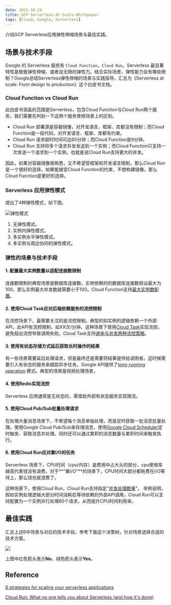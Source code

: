 ```yaml
---
date: 2021-10-24
title: GCP-Serverless-At-Scale-Whitepaper
tags: [Cloud, Google, Serverless]
---
```


介绍GCP Serverless应用弹性伸缩场景与最佳实践。

## 场景与技术手段

Google 的 Serverless 服务有 ```Cloud Function```，```Cloud Run```。Serverless 最显著特性是极致弹性伸缩、或者说无限的弹性力。结合实际场景，弹性能力会有哪些限制？Google总结Serverless弹性伸缩的场景与实践指导，汇总为《Serverless at scale: From design to production》这个白皮书文档。

### Cloud Function vs Cloud Run

此白皮书涵盖的范围是Serverless，包含Cloud Function与Cloud Run两个服务，我们需要先判别一下这两个服务使用场景上的区别。

- Cloud Run 部署源是容器镜像，对开发语言、框架、库都没有限制；而Cloud Function是一段代码，对开发语言、框架、库都有约束。
- Cloud Run 请求超时时间可达60分钟；而Cloud Function是9分钟。
- Cloud Run 支持将多个请求并发发送到一个实例；而Cloud Function只支持一次发送一个请求到一个实例。也就是说Cloud Run支持更大的并发。

因此，如果对容器镜像很熟悉，又不希望受框架和开发语言限制，那么Cloud Run是一个很好的选择。如果能接受Cloud Function的约束，不想构建镜像，那么Cloud Function是更好的选择。

### Serverless 应用弹性模式

提出了4种弹性模式，如下图。

![弹性模式](/images/gcp/GCP_Serverless_Scale.max-700x700.png)

1. 无弹性模式。
2. 实例内弹性模式。
3. 多实例水平弹性模式。
4. 多实例与周边协同的弹性模式。

### 弹性的场景与技术手段

#### 1. 配置最大实例数量以适配连接数限制

连接数限制的典型场景是数据库连接数，实例依赖的的数据库连接数假设最大为100，那么实例最大并发数就需要小于100。Cloud Function支持[最大实例数配置](https://cloud.google.com/functions/docs/max-instances)。

#### 2. 使用Cloud Task应对后端依赖服务的流控限制

在流控场景下，最需要关注的是流控限制。典型的如实例的逻辑依赖一个外部API，此API有流控限制，如XX次/分钟。这种场景下使用[Cloud Task](https://cloud.google.com/tasks/docs/dual-overview)实现流控，避免超出流控导致调用失败。Cloud Task支持[速率与并发两种流控策略](https://cloud.google.com/tasks/docs/creating-queues#rate)。

#### 3. 使用有状态存储方式延后获取长时操作的结果

有一些场景需要延后处理请求，但是最终还是需要将结果提供给调用者。这时候需要引入有状态的服务来跟踪异步任务，Google API提供了[long-running operation](https://aip.dev/151) 模式。典型的场景是视频处理场景，

#### 4. 使用Redis实现流控

Serverless 应用通常是无状态的，需借助外部有状态服务实现限流。

#### 5. 使用Cloud Pub/Sub批量处理请求

在处理大量消息场景下，不希望每个消息单独处理，而是定时获取一批消息批量处理。使用Google Cloud Pub/Sub来存储消息，使用[Google Cloud Scheduler](https://cloud.google.com/scheduler/)定时触发、获取消息并处理。同时还可以通过累积的消息数量与累积时间来触发执行。

#### 6. 使用Cloud Run应对重I/O的任务

Serverless 场景下，CPU时间（cpu/内存）是费用中占大头的部分，cpu使用率越高代表钱没有浪费。对于**"重I/O"**的场景下，CPU时间大部分都耗费在I/O等待上，那么钱也就浪费了。

这种场景下，使用Cloud Run，Cloud Run支持指定"[并发处理数量](https://cloud.google.com/run/docs/about-concurrency)"。
举例说明，假如实例处理逻辑大部分时间消耗在等待依赖的外部API调用，Cloud Run可以支持配置为一个实例并行处理80个请求，从而提升CPU时间利用率。

## 最佳实践

汇总上述6中场景与对应的技术手段，参考下面这个决策树，针对场景选择合适的技术方案。

![](/images/gcp/gcp_serverless_scale_flow.png)

上图中红色箭头表示**No**，绿色箭头表示**Yes**。

## Reference

[6 strategies for scaling your serverless applications](https://cloud.google.com/blog/products/serverless/6-strategies-for-scaling-your-serverless-applications)

[Cloud Run: What no one tells you about Serverless (and how it's done)](https://cloud.google.com/blog/topics/developers-practitioners/cloud-run-story-serverless-containers)